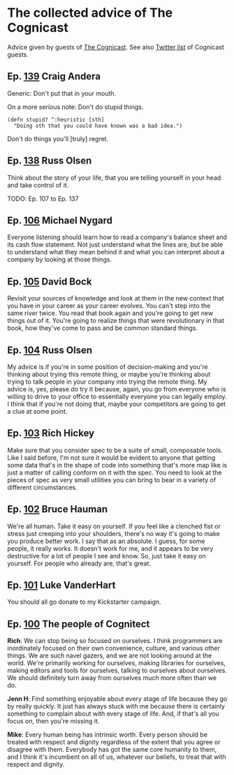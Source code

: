 # The collected advice of The Cognicast

Advice given by guests of <a href="http://blog.cognitect.com/cognicast" title="A podcast by Cognitect Inc. about software and the people who create it.">The Cognicast</a>. 
See also [Twitter list](https://twitter.com/JBiserkov/lists/cognicast/members) of Cognicast guests.

## Ep. [139](http://blog.cognitect.com/cognicast/139) Craig Andera
 
Generic: Don't put that in your mouth.

On a more serious note: Don't do stupid things.

```
(defn stupid? ^:heuristic [sth]  
  "Doing sth that you could have known was a bad idea.")
```

Don't do things you'll [truly] regret. 

## Ep. [138](http://blog.cognitect.com/cognicast/138) Russ Olsen

Think about the story of your life, that you are telling yourself in your head and take control of it.

TODO: Ep. 107 to Ep. 137

## Ep. [106](http://blog.cognitect.com/cognicast/106) Michael Nygard

Everyone listening should learn how to read a company's balance sheet and its cash flow statement.  Not just understand what the lines are, but be able to understand what they mean behind it and what you can interpret about a company by looking at those things. 

## Ep. [105](http://blog.cognitect.com/cognicast/105) David Bock

Revisit your sources of knowledge and look at them in the new context that you have in your career as your career evolves.  You can't step into the same river twice.  You read that book again and you're going to get new things out of it.  You're going to realize things that were revolutionary in that book, how they've come to pass and be common standard things.

## Ep. [104](http://blog.cognitect.com/cognicast/104) Russ Olsen

My advice is if you're in some position of decision-making and you're thinking about trying this remote thing, or maybe you're thinking about trying to talk people in your company into trying the remote thing.  My advice is, yes, please do try it because, again, you go from everyone who is willing to drive to your office to essentially everyone you can legally employ.  I think that if you're not doing that, maybe your competitors are going to get a clue at some point. 

## Ep. [103](http://blog.cognitect.com/cognicast/103) Rich Hickey

Make sure that you consider spec to be a suite of small, composable tools.  Like I said before, I'm not sure it would be evident to anyone that getting some data that's in the shape of code into something that's more map like is just a matter of calling conform on it with the spec.  You need to look at the pieces of spec as very small utilities you can bring to bear in a variety of different circumstances.  

## Ep. [102](http://blog.cognitect.com/cognicast/102) Bruce Hauman

We're all human.  Take it easy on yourself.  If you feel like a clenched fist or stress just creeping into your shoulders, there's no way it's going to make you produce better work.  I say that as an absolute.  I guess, for some people, it really works.  It doesn't work for me, and it appears to be very destructive for a lot of people I see and know.  So, just take it easy on yourself.  For people who already are, that's great.

## Ep. [101](http://blog.cognitect.com/cognicast/101) Luke VanderHart

You should all go donate to my Kickstarter campaign.

## Ep. [100](http://blog.cognitect.com/cognicast/100) The people of Cognitect

**Rich**: We can stop being so focused on ourselves.  I think programmers are inordinately focused on their own convenience, culture, and various other things.  We are such navel gazers, and we are not looking around at the world.  We're primarily working for ourselves, making libraries for ourselves, making editors and tools for ourselves, talking to ourselves about ourselves.  We should definitely turn away from ourselves much more often than we do.

**Jenn H**: Find something enjoyable about every stage of life because they go by really quickly.  It just has always stuck with me because there is certainly something to complain about with every stage of life.  And, if that's all you focus on, then you're missing it.

**Mike**:  Every human being has intrinsic worth.  Every person should be treated with respect and dignity regardless of the extent that you agree or disagree with them.  Everybody has got the same core humanity to them, and I think it's incumbent on all of us, whatever our beliefs, to treat that with respect and dignity.